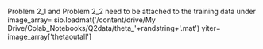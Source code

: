 Problem 2_1 and Problem 2_2 need to be attached to the training data under image_array= sio.loadmat('/content/drive/My Drive/Colab_Notebooks/Q2data/theta_'+randstring+'.mat')
  yiter= image_array\['thetaoutall'] 
